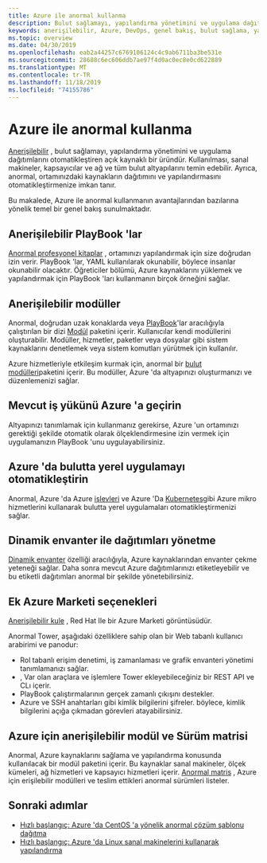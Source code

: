```yaml
---
title: Azure ile anormal kullanma
description: Bulut sağlamayı, yapılandırma yönetimini ve uygulama dağıtımlarını otomatik hale getiren kullanımı anlara giriş.
keywords: anerişilebilir, Azure, DevOps, genel bakış, bulut sağlama, yapılandırma yönetimi, uygulama dağıtımı, anormal modüller, anerişilebilir PlayBook 'lar
ms.topic: overview
ms.date: 04/30/2019
ms.openlocfilehash: eab2a44257c6769106124c4c9ab6711ba3be531e
ms.sourcegitcommit: 28688c6ec606ddb7ae97f4d0ac0ec8e0cd622889
ms.translationtype: MT
ms.contentlocale: tr-TR
ms.lasthandoff: 11/18/2019
ms.locfileid: "74155786"
---
```

# <a name="using-ansible-with-azure"></a>Azure ile anormal kullanma

[Anerişilebilir](https://www.ansible.com) , bulut sağlamayı, yapılandırma yönetimini ve uygulama dağıtımlarını otomatikleştiren açık kaynaklı bir üründür. Kullanılması, sanal makineler, kapsayıcılar ve ağ ve tüm bulut altyapılarını temin edebilir. Ayrıca, anormal, ortamınızdaki kaynakların dağıtımını ve yapılandırmasını otomatikleştirmenize imkan tanır.

Bu makalede, Azure ile anormal kullanmanın avantajlarından bazılarına yönelik temel bir genel bakış sunulmaktadır.

## <a name="ansible-playbooks"></a>Anerişilebilir PlayBook 'lar

[Anormal profesyonel kitaplar](https://docs.ansible.com/ansible/latest/playbooks.html) , ortamınızı yapılandırmak için size doğrudan izin verir. PlayBook 'lar, YAML kullanılarak okunabilir, böylece insanlar okunabilir olacaktır. Öğreticiler bölümü, Azure kaynaklarını yüklemek ve yapılandırmak için PlayBook 'ları kullanmanın birçok örneğini sağlar. 

## <a name="ansible-modules"></a>Anerişilebilir modüller

Anormal, doğrudan uzak konaklarda veya [PlayBook](https://docs.ansible.com/ansible/latest/playbooks.html)'lar aracılığıyla çalıştırılan bir dizi [Modül](https://docs.ansible.com/ansible/latest/modules_by_category.html) paketini içerir. Kullanıcılar kendi modüllerini oluşturabilir. Modüller, hizmetler, paketler veya dosyalar gibi sistem kaynaklarını denetlemek veya sistem komutları yürütmek için kullanılır.

Azure hizmetleriyle etkileşim kurmak için, anormal bir [bulut modülleri](https://docs.ansible.com/ansible/list_of_cloud_modules.html#azure)paketini içerir. Bu modüller, Azure 'da altyapınızı oluşturmanızı ve düzenlemenizi sağlar. 

## <a name="migrate-existing-workload-to-azure"></a>Mevcut iş yükünü Azure 'a geçirin

Altyapınızı tanımlamak için kullanmanız gerekirse, Azure 'un ortamınızı gerektiği şekilde otomatik olarak ölçeklendirmesine izin vermek için uygulamanızın PlayBook 'unu uygulayabilirsiniz. 

## <a name="automate-cloud-native-application-in-azure"></a>Azure 'da bulutta yerel uygulamayı otomatikleştirin

Anormal, Azure 'da Azure [işlevleri](https://azure.microsoft.com//services/functions/) ve Azure 'Da [Kubernetes](https://azure.microsoft.com/services/container-service/kubernetes/)gibi Azure mikro hizmetlerini kullanarak bulutta yerel uygulamaları otomatikleştirmenizi sağlar.  

## <a name="manage-deployments-with-dynamic-inventory"></a>Dinamik envanter ile dağıtımları yönetme

[Dinamik envanter](https://docs.ansible.com/ansible/intro_dynamic_inventory.html) özelliği aracılığıyla, Azure kaynaklarından envanter çekme yeteneği sağlar. Daha sonra mevcut Azure dağıtımlarınızı etiketleyebilir ve bu etiketli dağıtımları anormal bir şekilde yönetebilirsiniz.

## <a name="additional-azure-marketplace-options"></a>Ek Azure Marketi seçenekleri

[Anerişilebilir kule](https://azuremarketplace.microsoft.com/marketplace/apps/redhat.ansible-tower) , Red Hat Ile bir Azure Marketi görüntüsüdür. 

Anormal Tower, aşağıdaki özelliklere sahip olan bir Web tabanlı kullanıcı arabirimi ve panodur:

* Rol tabanlı erişim denetimi, iş zamanlaması ve grafik envanteri yönetimi tanımlamanızı sağlar. 
* , Var olan araçlara ve işlemlere Tower ekleyebileceğiniz bir REST API ve CLı içerir. 
* PlayBook çalıştırmalarının gerçek zamanlı çıkışını destekler. 
* Azure ve SSH anahtarları gibi kimlik bilgilerini şifreler. böylece, kimlik bilgilerini açığa çıkmadan görevleri atayabilirsiniz.

## <a name="ansible-module-and-version-matrix-for-azure"></a>Azure için anerişilebilir modül ve Sürüm matrisi

Anormal, Azure kaynaklarını sağlama ve yapılandırma konusunda kullanılacak bir modül paketini içerir. Bu kaynaklar sanal makineler, ölçek kümeleri, ağ hizmetleri ve kapsayıcı hizmetleri içerir. [Anormal matris](./ansible-matrix.md) , Azure için erişilebilir modülleri ve teslim ettikleri anormal sürümleri listeler.

## <a name="next-steps"></a>Sonraki adımlar

- [Hızlı başlangıç: Azure 'da CentOS 'a yönelik anormal çözüm şablonu dağıtma](./ansible-deploy-solution-template.md)
- [Hızlı başlangıç: Azure 'da Linux sanal makinelerini kullanarak yapılandırma](/azure/virtual-machines/linux/ansible-install-configure?toc=%2Fazure%2Fansible%2Ftoc.json&bc=%2Fazure%2Fbread%2Ftoc.json)
